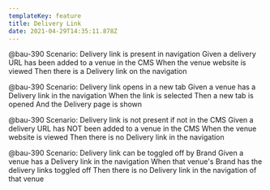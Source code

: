 ```yaml
---
templateKey: feature
title: Delivery Link
date: 2021-04-29T14:35:11.878Z
---
```

@bau-390
Scenario: Delivery link is present in navigation
Given a delivery URL has been added to a venue in the CMS
When the venue website is viewed
Then there is a Delivery link on the navigation

@bau-390
Scenario: Delivery link opens in a new tab
Given a venue has a Delivery link in the navigation
When the link is selected
Then a new tab is opened
And the Delivery page is shown

@bau-390
Scenario: Delivery link is not present if not in the CMS
Given a delivery URL has NOT been added to a venue in the CMS
When the venue website is viewed
Then there is no Delivery link in the navigation

@bau-390
Scenario: Delivery link can be toggled off by Brand
Given a venue has a Delivery link in the navigation
When that venue's Brand has the delivery links toggled off
Then there is no Delivery link in the navigation of that venue